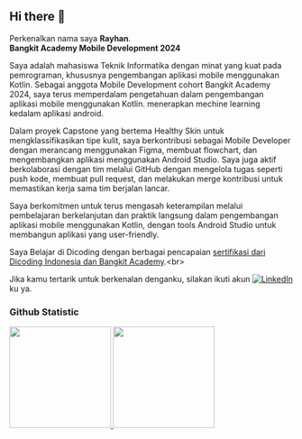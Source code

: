 ## Hi there 👋

Perkenalkan nama saya **Rayhan**.<br>
**Bangkit Academy Mobile Development 2024**<br>

Saya adalah mahasiswa Teknik Informatika dengan minat yang kuat pada pemrograman, khususnya pengembangan aplikasi mobile menggunakan Kotlin. Sebagai anggota Mobile Development cohort Bangkit Academy 2024, saya terus memperdalam pengetahuan dalam pengembangan aplikasi mobile menggunakan Kotlin. menerapkan mechine learning kedalam aplikasi android.

Dalam proyek Capstone yang bertema Healthy Skin untuk mengklassifikasikan tipe kulit, saya berkontribusi sebagai Mobile Developer dengan merancang menggunakan Figma, membuat flowchart, dan mengembangkan aplikasi menggunakan Android Studio. Saya juga aktif berkolaborasi dengan tim melalui GitHub dengan mengelola tugas seperti push kode, membuat pull request, dan melakukan merge kontribusi untuk memastikan kerja sama tim berjalan lancar.

Saya berkomitmen untuk terus mengasah keterampilan melalui pembelajaran berkelanjutan dan praktik langsung dalam pengembangan aplikasi mobile menggunakan Kotlin, dengan tools Android Studio untuk membangun aplikasi yang user-friendly.

Saya Belajar di Dicoding dengan berbagai pencapaian [sertifikasi dari Dicoding Indonesia dan Bangkit Academy]([https://www.coursera.org/account/accomplishments/specialization/CLKJD8XBXJ3M](https://drive.google.com/drive/folders/1F9zQETSrU6QmiuYAxFb7qI_4mdQ7n7uh?hl=id)).<br>

Jika kamu tertarik untuk berkenalan denganku, silakan ikuti akun [![LinkedIn](https://img.shields.io/badge/LinkedIn-%230077B5.svg?logo=linkedin&logoColor=white)](https://www.linkedin.com/in/rayhan-ray-022933244/) ku ya.

### Github Statistic
<p align="left">
<a href="https://github.com/rayhan204">
  <img height="180em" src="https://github-readme-stats-eight-theta.vercel.app/api?username=rayhan204&show_icons=true&theme=algolia&include_all_commits=true&count_private=true"/>
  <img height="180em" src="https://github-readme-stats-eight-theta.vercel.app/api/top-langs/?username=rayhan204&layout=compact&layout=compact&theme=algolia"/>
</a>
</p>
<!--
**rayhan204/rayhan204** is a ✨ _special_ ✨ repository because its `README.md` (this file) appears on your GitHub profile.

Here are some ideas to get you started:

- 🔭 I’m currently working on ...
- 🌱 I’m currently learning ...
- 👯 I’m looking to collaborate on ...
- 🤔 I’m looking for help with ...
- 💬 Ask me about ...
- 📫 How to reach me: ...
- 😄 Pronouns: ...
- ⚡ Fun fact: ...
-->
